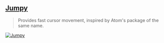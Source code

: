 ## [Jumpy](https://marketplace.visualstudio.com/items?itemName=wmaurer.vscode-jumpy)

> Provides fast cursor movement, inspired by Atom's package of the same name.

[![Jumpy](https://cloud.githubusercontent.com/assets/2899448/19660934/0481c44c-9a32-11e6-87cc-1f8913922ccb.gif)](https://cloud.githubusercontent.com/assets/2899448/19660934/0481c44c-9a32-11e6-87cc-1f8913922ccb.gif)